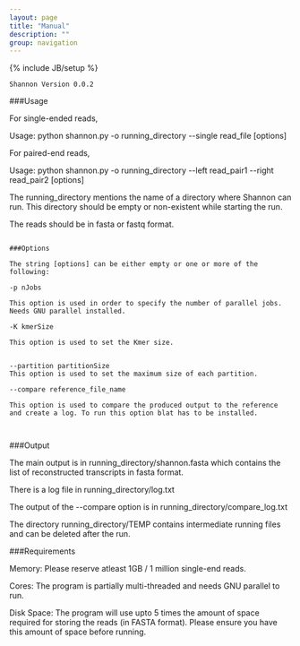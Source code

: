 ```yaml
---
layout: page
title: "Manual"
description: ""
group: navigation
---
```

{% include JB/setup %}

~~~
Shannon Version 0.0.2

~~~
###Usage

For single-ended reads,

Usage: python shannon.py -o running_directory \-\-single read_file  [options]

For paired-end reads,

Usage: python shannon.py -o running_directory \-\-left read_pair1 \-\-right read_pair2  [options]

The running_directory mentions the name of a directory where Shannon can run. This directory should be empty or non-existent while starting the run. 

The reads should be in fasta or fastq format. 

~~~

###Options

The string [options] can be either empty or one or more of the following: 

-p nJobs

This option is used in order to specify the number of parallel jobs. Needs GNU parallel installed. 

-K kmerSize

This option is used to set the Kmer size.


--partition partitionSize
This option is used to set the maximum size of each partition.

--compare reference_file_name

This option is used to compare the produced output to the reference and create a log. To run this option blat has to be installed. 



~~~

###Output 

The main output is in running_directory/shannon.fasta which contains the list of reconstructed transcripts in fasta format.

There is a log file in running_directory/log.txt 

The output of the --compare option is in running_directory/compare_log.txt

The directory running_directory/TEMP contains intermediate running files and can be deleted after the run.


###Requirements

Memory: Please reserve atleast 1GB / 1 million single-end reads.

Cores: The program is partially multi-threaded and needs GNU parallel to run.

Disk Space: The program will use upto 5 times the amount of space required for storing the reads (in FASTA format). Please ensure you have this amount of space before running.
